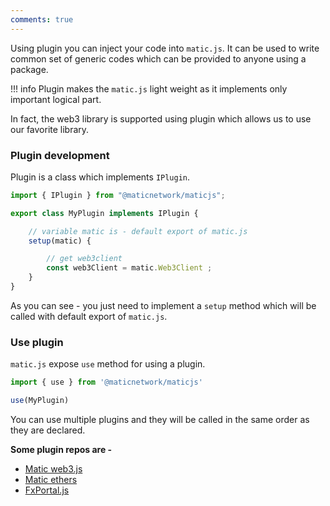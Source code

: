 ```yaml
---
comments: true
---
```


Using plugin you can inject your code into `matic.js`. It can be used to write common set of generic codes which can be provided to anyone using a package.

!!! info
    Plugin makes the `matic.js` light weight as it implements only important logical part.

In fact, the web3 library is supported using plugin which allows us to use our favorite library.

### Plugin development

Plugin is a class which implements `IPlugin`.

```js
import { IPlugin } from "@maticnetwork/maticjs";

export class MyPlugin implements IPlugin {

    // variable matic is - default export of matic.js
    setup(matic) {

        // get web3client
        const web3Client = matic.Web3Client ;
    }
}
```

As you can see - you just need to implement a `setup` method which will be called with default export of `matic.js`.

### Use plugin

`matic.js` expose `use` method for using a plugin.

```js
import { use } from '@maticnetwork/maticjs'

use(MyPlugin)
```

You can use multiple plugins and they will be called in the same order as they are declared.

**Some plugin repos are -**

- [Matic web3.js](https://github.com/maticnetwork/maticjs-web3)
- [Matic ethers](https://github.com/maticnetwork/maticjs-ethers)
- [FxPortal.js](https://github.com/maticnetwork/fx-portal.js)

